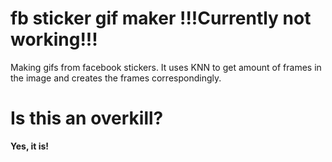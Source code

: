 # fb sticker gif maker  !!!Currently not working!!!
Making gifs from facebook stickers. It uses KNN to get amount of frames in the image and creates the frames correspondingly.

# Is this an overkill?
**Yes, it is!**
